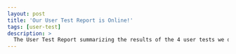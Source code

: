 ```yaml
---
layout: post
title: 'Our User Test Report is Online!'
tags: [user-test]
description: >
  The User Test Report summarizing the results of the 4 user tests we did is online. Follow [this link](https://florian-wahl.github.io/com525portfolio/user-test-report/) to access it or use the navigation bar.
---
```

